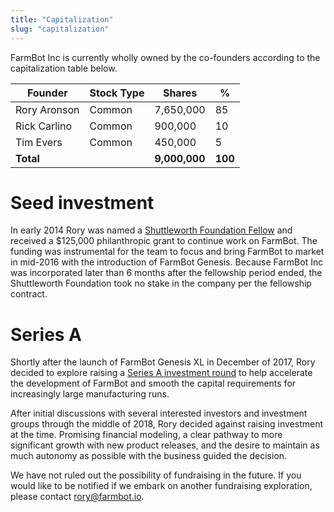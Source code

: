```yaml
---
title: "Capitalization"
slug: "capitalization"
---
```


FarmBot Inc is currently wholly owned by the co-founders according to the capitalization table below.

|Founder                       |Stock Type                    |Shares                        |%                             |
|------------------------------|------------------------------|------------------------------|------------------------------|
|Rory Aronson                  |Common                        |7,650,000                     |85
|Rick Carlino                  |Common                        |900,000                       |10
|Tim Evers                     |Common                        |450,000                       |5
|**Total**                     |                              |**9,000,000**                 |**100**

# Seed investment
In early 2014 Rory was named a [Shuttleworth Foundation Fellow](https://www.shuttleworthfoundation.org/fellows/rory-aronson/) and received a $125,000 philanthropic grant to continue work on FarmBot. The funding was instrumental for the team to focus and bring FarmBot to market in mid-2016 with the introduction of FarmBot Genesis. Because FarmBot Inc was incorporated later than 6 months after the fellowship period ended, the Shuttleworth Foundation took no stake in the company per the fellowship contract.

# Series A
Shortly after the launch of FarmBot Genesis XL in December of 2017, Rory decided to explore raising a [Series A investment round](https://farm.bot/pages/series-a) to help accelerate the development of FarmBot and smooth the capital requirements for increasingly large manufacturing runs.

After initial discussions with several interested investors and investment groups through the middle of 2018, Rory decided against raising investment at the time. Promising financial modeling, a clear pathway to more significant growth with new product releases, and the desire to maintain as much autonomy as possible with the business guided the decision.

We have not ruled out the possibility of fundraising in the future. If you would like to be notified if we embark on another fundraising exploration, please contact rory@farmbot.io.


